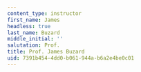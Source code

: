 ```yaml
---
content_type: instructor
first_name: James
headless: true
last_name: Buzard
middle_initial: ''
salutation: Prof.
title: Prof. James Buzard
uid: 7391b454-4dd0-b061-944a-b6a2e4be0c01
---
```

